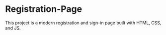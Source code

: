 # Registration-Page
This project is a modern registration and sign-in page built with HTML, CSS, and JS.

